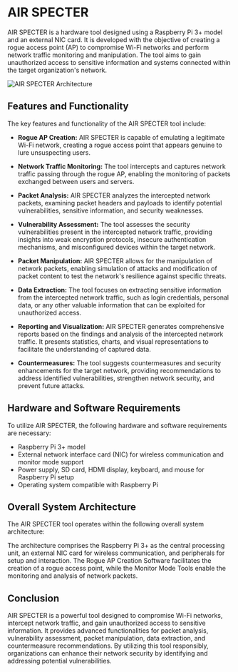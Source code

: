 # AIR SPECTER

AIR SPECTER is a hardware tool designed using a Raspberry Pi 3+ model and an external NIC card. It is developed with the objective of creating a rogue access point (AP) to compromise Wi-Fi networks and perform network traffic monitoring and manipulation. The tool aims to gain unauthorized access to sensitive information and systems connected within the target organization's network.

![AIR SPECTER Architecture](https://example.com/airspecter-architecture.png)


## Features and Functionality

The key features and functionality of the AIR SPECTER tool include:

- **Rogue AP Creation:** AIR SPECTER is capable of emulating a legitimate Wi-Fi network, creating a rogue access point that appears genuine to lure unsuspecting users.

- **Network Traffic Monitoring:** The tool intercepts and captures network traffic passing through the rogue AP, enabling the monitoring of packets exchanged between users and servers.

- **Packet Analysis:** AIR SPECTER analyzes the intercepted network packets, examining packet headers and payloads to identify potential vulnerabilities, sensitive information, and security weaknesses.

- **Vulnerability Assessment:** The tool assesses the security vulnerabilities present in the intercepted network traffic, providing insights into weak encryption protocols, insecure authentication mechanisms, and misconfigured devices within the target network.

- **Packet Manipulation:** AIR SPECTER allows for the manipulation of network packets, enabling simulation of attacks and modification of packet content to test the network's resilience against specific threats.

- **Data Extraction:** The tool focuses on extracting sensitive information from the intercepted network traffic, such as login credentials, personal data, or any other valuable information that can be exploited for unauthorized access.

- **Reporting and Visualization:** AIR SPECTER generates comprehensive reports based on the findings and analysis of the intercepted network traffic. It presents statistics, charts, and visual representations to facilitate the understanding of captured data.

- **Countermeasures:** The tool suggests countermeasures and security enhancements for the target network, providing recommendations to address identified vulnerabilities, strengthen network security, and prevent future attacks.

## Hardware and Software Requirements

To utilize AIR SPECTER, the following hardware and software requirements are necessary:

- Raspberry Pi 3+ model
- External network interface card (NIC) for wireless communication and monitor mode support
- Power supply, SD card, HDMI display, keyboard, and mouse for Raspberry Pi setup
- Operating system compatible with Raspberry Pi

## Overall System Architecture

The AIR SPECTER tool operates within the following overall system architecture:


The architecture comprises the Raspberry Pi 3+ as the central processing unit, an external NIC card for wireless communication, and peripherals for setup and interaction. The Rogue AP Creation Software facilitates the creation of a rogue access point, while the Monitor Mode Tools enable the monitoring and analysis of network packets.

## Conclusion

AIR SPECTER is a powerful tool designed to compromise Wi-Fi networks, intercept network traffic, and gain unauthorized access to sensitive information. It provides advanced functionalities for packet analysis, vulnerability assessment, packet manipulation, data extraction, and countermeasure recommendations. By utilizing this tool responsibly, organizations can enhance their network security by identifying and addressing potential vulnerabilities.

